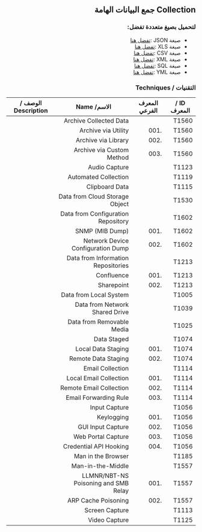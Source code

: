 <div dir="rtl" align='right'>

## Collection جمع البيانات الهامة


### لتحميل بصيغ متعددة تفضل:
- صيغة JSON :[تفضل هنا]() 
- صيغة XLS :[تفضل هنا]()
- صيغة CSV :[تفضل هنا]() 
- صيغة XML :[تفضل هنا]()
- صيغة SQL :[تفضل هنا]()
- صيغة YML :[تفضل هنا]()
 
### التقنيات / Techniques

| ID / المعرف | المعرف الفرعي | الاسم/ Name                           |  الوصف / Description |
|-------------|---------------|---------------------------------------|----------------------|
| T1560       |               | Archive Collected Data                |                      |
| T1560       | .001          | Archive via Utility                   |                      |
| T1560       | .002          | Archive via Library                   |                      |
| T1560       | .003          | Archive via Custom Method             |                      |
| T1123       |               | Audio Capture                         |                      |
| T1119       |               | Automated Collection                  |                      |
| T1115       |               | Clipboard Data                        |                      |
| T1530       |               | Data from Cloud Storage Object        |                      |
| T1602       |               | Data from Configuration Repository    |                      |
| T1602       | .001          | SNMP (MIB Dump)                       |                      |
| T1602       | .002          | Network Device Configuration Dump     |                      |
| T1213       |               | Data from Information Repositories    |                      |
| T1213       | .001          | Confluence                            |                      |
| T1213       | .002          | Sharepoint                            |                      |
| T1005       |               | Data from Local System                |                      |
| T1039       |               | Data from Network Shared Drive        |                      |
| T1025       |               | Data from Removable Media             |                      |
| T1074       |               | Data Staged                           |                      |
| T1074       | .001          | Local Data Staging                    |                      |
| T1074       | .002          | Remote Data Staging                   |                      |
| T1114       |               | Email Collection                      |                      |
| T1114       | .001          | Local Email Collection                |                      |
| T1114       | .002          | Remote Email Collection               |                      |
| T1114       | .003          | Email Forwarding Rule                 |                      |
| T1056       |               | Input Capture                         |                      |
| T1056       | .001          | Keylogging                            |                      |
| T1056       | .002          | GUI Input Capture                     |                      |
| T1056       | .003          | Web Portal Capture                    |                      |
| T1056       | .004          | Credential API Hooking                |                      |
| T1185       |               | Man in the Browser                    |                      |
| T1557       |               | Man-in-the-Middle                     |                      |
| T1557       | .001          | LLMNR/NBT-NS Poisoning and SMB Relay  |                      |
| T1557       | .002          | ARP Cache Poisoning                   |                      |
| T1113       |               | Screen Capture                        |                      |
| T1125       |               | Video Capture                         |                      |


</div>
